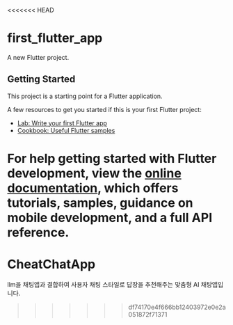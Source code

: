 <<<<<<< HEAD
# first_flutter_app

A new Flutter project.

## Getting Started

This project is a starting point for a Flutter application.

A few resources to get you started if this is your first Flutter project:

- [Lab: Write your first Flutter app](https://docs.flutter.dev/get-started/codelab)
- [Cookbook: Useful Flutter samples](https://docs.flutter.dev/cookbook)

For help getting started with Flutter development, view the
[online documentation](https://docs.flutter.dev/), which offers tutorials,
samples, guidance on mobile development, and a full API reference.
=======
# CheatChatApp
llm을 채팅앱과 결합하여 사용자 채팅 스타일로 답장을 추천해주는 맞춤형 AI 채탕앱입니다.
>>>>>>> df74170e4f666bb12403972e0e2a051872f71371
